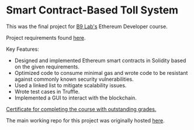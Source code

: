 # Smart Contract-Based Toll System 

This was the final project for [B9 Lab's](https://academy.b9lab.com/courses) Ethereum Developer course.

Project requirements found [here](https://github.com/lubintan/ETH_DEV_COURSE-exam/blob/master/EXAM_INSTRUCTIONS.md).

Key Features:
* Designed and implemented Ethereum smart contracts in Solidity based on the given requirements.
* Optimized code to consume minimal gas and wrote code to be resistant against commonly known security vulnerabilities.
* Used a linked list to mitigate scalability issues.
* Wrote test cases in Truffle.
* Implemented a GUI to interact with the blockchain.

[Certificate for completing the course with outstanding grades.](https://certificates.b9lab.com/certificate.html?uuid=f6fa43d7-b430-4f96-ab2a-bd21572ce38f) 

The main working repo for this project was originally hosted [here](https://git.academy.b9lab.com/ETH-SUB-exam-projects/lubin-code/tree/master).
